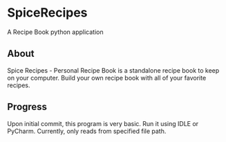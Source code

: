 # SpiceRecipes
A Recipe Book python application

## About
Spice Recipes - Personal Recipe Book is a standalone recipe book to keep on your computer.
Build your own recipe book with all of your favorite recipes.

## Progress
Upon initial commit, this program is very basic. Run it using IDLE or PyCharm.
Currently, only reads from specified file path.
